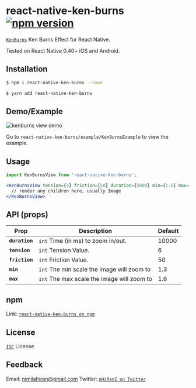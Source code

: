 # react-native-ken-burns [![npm version](https://badge.fury.io/js/react-native-ken-burns.svg)](https://badge.fury.io/js/react-native-ken-burns)

[`KenBurns`](https://en.wikipedia.org/wiki/Ken_Burns_effect) Ken Burns Effect for React Native.

Tested on React Native 0.40+ iOS and Android.

## Installation

```bash
$ npm i react-native-ken-burns --save
```
```bash
$ yarn add react-native-ken-burns
```

## Demo/Example

![kenburns view demo](https://media.giphy.com/media/xTcnT8ju8pHKhIZY9G/giphy.gif)

Go to `react-native-ken-burns/example/KenBurnsExample` to view the example.

## Usage

```jsx
import KenBurnsView from 'react-native-ken-burns';

<KenBurnsView tension={4} friction={50} duration={5000} min={1.5} max={2.0}>
  // render any children here, usually Image
</KenBurnsView>
```

## API (props)

| Prop | Description | Default
|---|---|---|
|**`duration`**| `int` Time (in ms) to zoom in/out. | 10000
|**`tension`**| `int` Tension Value. |  6
|**`friction`**| `int` Friction Value. | 50
|**`min`**| `int` The min scale the image will zoom to | 1.3
|**`max`**| `int` The max scale the image will zoom to | 1.6


## npm

Link: [`react-native-ken-burns on npm`](https://www.npmjs.com/package/react-native-ken-burns)

## License

[`ISC`](http://opensource.org/licenses/ISC) License

## Feedback

Email: nimilahiran@gmail.com
Twitter: [`nHiRanZ on Twitter`](https://twitter.com/nHiRanZ)

